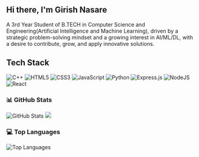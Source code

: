 ## Hi there, I'm Girish Nasare
A 3rd Year Student of B.TECH in Computer Science and Engineering(Artificial Intelligence and Machine Learning), driven by a strategic problem-solving mindset and a growing interest in AI/ML/DL, with a desire to contribute, grow, and apply innovative solutions.

## Tech Stack
![C++](https://img.shields.io/badge/c++-%2300599C.svg?style=for-the-badge&logo=c%2B%2B&logoColor=white)
![HTML5](https://img.shields.io/badge/html5-%23E34F26.svg?style=for-the-badge&logo=html5&logoColor=white) 
![CSS3](https://img.shields.io/badge/css3-%231572B6.svg?style=for-the-badge&logo=css3&logoColor=white) 
![JavaScript](https://img.shields.io/badge/javascript-%23323330.svg?style=for-the-badge&logo=javascript&logoColor=%23F7DF1E)
![Python](https://img.shields.io/badge/python-%2314354C.svg?style=for-the-badge&logo=python&logoColor=%23FFD43B)
![Express.js](https://img.shields.io/badge/express.js-%23404d59.svg?style=for-the-badge&logo=express&logoColor=%2361DAFB) 
![NodeJS](https://img.shields.io/badge/node.js-6DA55F?style=for-the-badge&logo=node.js&logoColor=white) 
![React](https://img.shields.io/badge/react-%2320232a.svg?style=for-the-badge&logo=react&logoColor=%2361DAFB) 


### 📊 GitHub Stats

![GitHub Stats](https://github-readme-stats.vercel.app/api?username=Girish1845&show_icons=true&theme=radical)
![](https://github-readme-streak-stats.herokuapp.com/?user=jagritirsharma&theme=dark&hide_border=false)<br/>


### 💻 Top Languages

![Top Languages](https://github-readme-stats.vercel.app/api/top-langs/?username=Girish1845&layout=compact&theme=radical)

